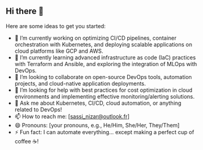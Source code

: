 ## Hi there 👋



Here are some ideas to get you started:

- 🔭 I’m currently working on optimizing CI/CD pipelines, container orchestration with Kubernetes, and deploying scalable applications on cloud platforms like GCP and AWS.  
- 🌱 I’m currently learning advanced infrastructure as code (IaC) practices with Terraform and Ansible, and exploring the integration of MLOps with DevOps.  
- 👯 I’m looking to collaborate on open-source DevOps tools, automation projects, and cloud-native application deployments.  
- 🤔 I’m looking for help with best practices for cost optimization in cloud environments and implementing effective monitoring/alerting solutions.  
- 💬 Ask me about Kubernetes, CI/CD, cloud automation, or anything related to DevOps!  
- 📫 How to reach me: [sassi_nizar@outlook.fr]  
- 😄 Pronouns: [your pronouns, e.g., He/Him, She/Her, They/Them]  
- ⚡ Fun fact: I can automate everything… except making a perfect cup of coffee ☕!  

